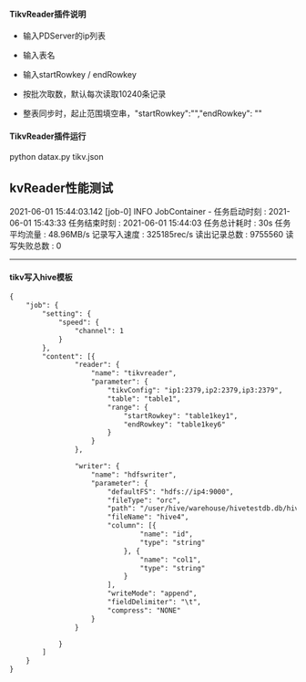 

#### TikvReader插件说明

- 输入PDServer的ip列表
- 输入表名
- 输入startRowkey / endRowkey


- 按批次取数，默认每次读取10240条记录
- 整表同步时，起止范围填空串，"startRowkey":"","endRowkey": ""


#### TikvReader插件运行
python datax.py tikv.json


kvReader性能测试
------------


2021-06-01 15:44:03.142 [job-0] INFO  JobContainer - 
任务启动时刻                    : 2021-06-01 15:43:33
任务结束时刻                    : 2021-06-01 15:44:03
任务总计耗时                    :                 30s
任务平均流量                    :           48.96MB/s
记录写入速度                    :         325185rec/s
读出记录总数                    :             9755560
读写失败总数                    :                   0

------------





#### tikv写入hive模板
```html
{
    "job": {
        "setting": {
            "speed": {
                "channel": 1
            }
        },
        "content": [{
                "reader": {
                    "name": "tikvreader",
                    "parameter": {
                        "tikvConfig": "ip1:2379,ip2:2379,ip3:2379",
                        "table": "table1",
                        "range": {
                            "startRowkey": "table1key1",
                            "endRowkey": "table1key6"
                        }
                    }
                },

                "writer": {
                    "name": "hdfswriter",
                    "parameter": {
                        "defaultFS": "hdfs://ip4:9000",
                        "fileType": "orc",
                        "path": "/user/hive/warehouse/hivetestdb.db/hive4",
                        "fileName": "hive4",
                        "column": [{
                                "name": "id",
                                "type": "string"
                            }, {
                                "name": "col1",
                                "type": "string"
                            }
                        ],
                        "writeMode": "append",
                        "fieldDelimiter": "\t",
                        "compress": "NONE"
                    }
                }

            }
        ]
    }
}

```
